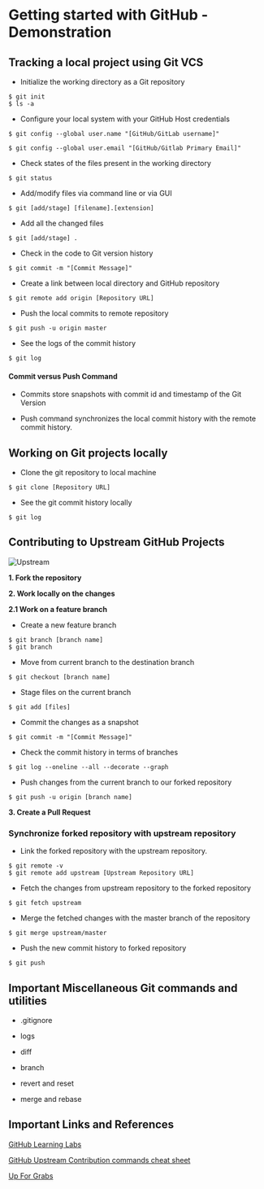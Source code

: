 # Getting started with GitHub - Demonstration

## Tracking a local project using Git VCS

* Initialize the working directory as a Git repository

```
$ git init
$ ls -a
```

* Configure your local system with your GitHub Host credentials

```
$ git config --global user.name "[GitHub/GitLab username]"
```

```
$ git config --global user.email "[GitHub/Gitlab Primary Email]"
```

* Check states of the files present in the working directory

```
$ git status
```

* Add/modify files via command line or via GUI

```
$ git [add/stage] [filename].[extension]
```

* Add all the changed files

```
$ git [add/stage] .
```

* Check in the code to Git version history

```
$ git commit -m "[Commit Message]"
```

* Create a link between local directory and GitHub repository

```
$ git remote add origin [Repository URL]
```

* Push the local commits to remote repository

```
$ git push -u origin master
```

* See the logs of the commit history

```
$ git log
```

#### Commit versus Push Command

* Commits store snapshots with commit id and timestamp of the Git Version

* Push command synchronizes the local commit history with the remote commit history.

## Working on Git projects locally

* Clone the git repository to local machine

```
$ git clone [Repository URL]
```

* See the git commit history locally

```
$ git log
```

## Contributing to Upstream GitHub Projects

![Upstream](img/Upstream2.png)

**1. Fork the repository**

**2. Work locally on the changes**

**2.1 Work on a feature branch**

* Create a new feature branch

```
$ git branch [branch name]
$ git branch
```

* Move from current branch to the destination branch

```
$ git checkout [branch name]
```

* Stage files on the current branch

```
$ git add [files]
```

* Commit the changes as a snapshot

```
$ git commit -m "[Commit Message]"
```

* Check the commit history in terms of branches

```
$ git log --oneline --all --decorate --graph
```

* Push changes from the current branch to our forked repository

```
$ git push -u origin [branch name]
```

**3. Create a Pull Request**

### Synchronize forked repository with upstream repository

* Link the forked repository with the upstream repository.

```
$ git remote -v
$ git remote add upstream [Upstream Repository URL]
```

* Fetch the changes from upstream repository to the forked repository

```
$ git fetch upstream
```

* Merge the fetched changes with the master branch of the repository

```
$ git merge upstream/master
```


* Push the new commit history to forked repository

```
$ git push
```

## Important Miscellaneous Git commands and utilities

* .gitignore

* logs

* diff

* branch

* revert and reset

* merge and rebase

## Important Links and References

[GitHub Learning Labs](https://lab.github.com/)

[GitHub Upstream Contribution commands cheat sheet](https://statusneo.com/github-upstream-contributions-cheetsheet/)

[Up For Grabs](https://up-for-grabs.net/#/)
